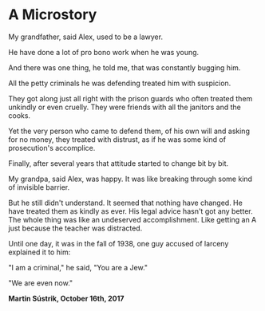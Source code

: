 # A Microstory



My grandfather, said Alex, used to be a lawyer.

He have done a lot of pro bono work when he was young.

And there was one thing, he told me, that was constantly bugging him.

All the petty criminals he was defending treated him with suspicion.

They got along just all right with the prison guards who often treated them unkindly or even cruelly. They were friends with all the janitors and the cooks.

Yet the very person who came to defend them, of his own will and asking for no money, they treated with distrust, as if he was some kind of prosecution's accomplice.

Finally, after several years that attitude started to change bit by bit.

My grandpa, said Alex, was happy. It was like breaking through some kind of invisible barrier.

But he still didn't understand. It seemed that nothing have changed. He have treated them as kindly as ever. His legal advice hasn't got any better. The whole thing was like an undeserved accomplishment. Like getting an A just because the teacher was distracted.

Until one day, it was in the fall of 1938, one guy accused of larceny explained it to him:

"I am a criminal," he said, "You are a Jew."

"We are even now."

**Martin Sústrik, October 16th, 2017**